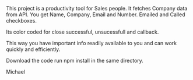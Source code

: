This project is a productivity tool for Sales people. It fetches Company data from API. You get Name,
Company, Email and Number. Emailed and Called checkboxes.

Its color coded for close successful, unsucessfull and callback.

This way you have important info readily available to you and can work quickly and efficiently.


Download the code run npm install in the same directory.


Michael